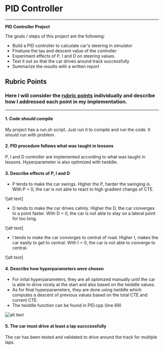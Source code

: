 # **PID Controller** 
---

**PID Controller Project**

The goals / steps of this project are the following:
* Build a PID controller to calculate car's steering in simulator
* Finetune the tau and descent value of the controller
* Experiment effects of P, I and D on steering values.
* Test it out so that the car drives around track successfully
* Summarize the results with a written report


[//]: # (Image References)

[image1]: ./images/dist_ori.png "Original Steering Distribution"
[image2]: ./images/tail_ori.png "Original Data"
[image3]: ./images/tail_adjusted.png "Adjusted Data"
[image4]: ./images/dist_adjusted.png "Adjusted Steering Distribution"
[image5]: ./images/model_summary.png "Model Summary"
[image6]: ./images/training.png "Training Process"
[image7]: ./images/loss_visualization.png "Training and Validation Loss Visualization"
[image8]: ./images/nvidia.png "Model Architecture Visualization"
[image9]: ./images/center.jpg "Edge (Center Camera Image)"
[image10]: ./images/left.jpg "Edge (Left Camera Image)"
[image11]: ./images/right.jpg "Edge (Right Camera Image)"
[link1]: https://www.stat.umn.edu/arc/yjpower.pdf "Yeo-Johnson Transformation"

## Rubric Points
### Here I will consider the [rubric points](https://review.udacity.com/#!/rubrics/1972/view) individually and describe how I addressed each point in my implementation.  

---

#### 1. Code should compile

My project has a run.sh script. Just run it to compile and run the code. It should run with problem.


#### 2. PID procedure follows what was taught in lessons

P, I and D controller are implemented according to what was taught in lessons. Hyperparameter is also optimized with twiddle.


#### 3. Describe effects of P, I and D

* P tends to make the car swings. Higher the P, harder the swinging is. With P = 0, the car is not able to react to high gradient change of CTE.

![alt text]


* D tends to make the car drives calmly. Higher the D, the car converges to a point faster. With D = 0, the car is not able to stay on a lateral point for too long.

![alt text]


* I tends to make the car converges to central of road. Higher I, makes the car easily to get to central. With I = 0, the car is not able to converge to central.

![alt text]


#### 4. Describe how hyperparameters were chosen

* For inital hyperparameters, they are all optimized manually until the car is able to drive nicely at the start and also based on the twiddle values.
* As for final hyperparameters, they are done using twiddle which computes a descent of previous values based on the total CTE and current CTE.
* The twiddle function can be found in PID.cpp (line 69)

![alt text][image5]


#### 5. The car must drive at least a lap succcessfully

The car has been tested and validated to drive around the track for multiple laps.
